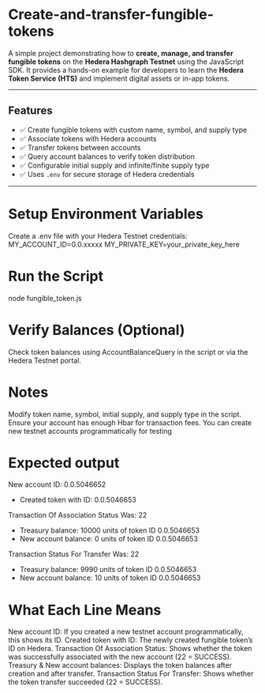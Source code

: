 # Create-and-transfer-fungible-tokens

A simple project demonstrating how to **create, manage, and transfer fungible tokens** on the **Hedera Hashgraph Testnet** using the JavaScript SDK. It provides a hands-on example for developers to learn the **Hedera Token Service (HTS)** and implement digital assets or in-app tokens.

---

## **Features**

- ✅ Create fungible tokens with custom name, symbol, and supply type  
- ✅ Associate tokens with Hedera accounts  
- ✅ Transfer tokens between accounts  
- ✅ Query account balances to verify token distribution  
- ✅ Configurable initial supply and infinite/finite supply type  
- ✅ Uses `.env` for secure storage of Hedera credentials  

---
# Setup Environment Variables
Create a .env file with your Hedera Testnet credentials:
MY_ACCOUNT_ID=0.0.xxxxx
MY_PRIVATE_KEY=your_private_key_here

# Run the Script
node fungible_token.js

# Verify Balances (Optional)
Check token balances using AccountBalanceQuery in the script or via the Hedera Testnet portal.

# Notes
Modify token name, symbol, initial supply, and supply type in the script.
Ensure your account has enough Hbar for transaction fees.
You can create new testnet accounts programmatically for testing

# Expected output
New account ID: 0.0.5046652
- Created token with ID: 0.0.5046653

Transaction Of Association Status Was: 22
- Treasury balance: 10000 units of token ID 0.0.5046653
- New account balance: 0 units of token ID 0.0.5046653

Transaction Status For Transfer Was: 22
- Treasury balance: 9990 units of token ID 0.0.5046653
- New account balance: 10 units of token ID 0.0.5046653
 # What Each Line Means
New account ID:
If you created a new testnet account programmatically, this shows its ID.
Created token with ID:
The newly created fungible token’s ID on Hedera.
Transaction Of Association Status:
Shows whether the token was successfully associated with the new account (22 = SUCCESS).
Treasury & New account balances:
Displays the token balances after creation and after transfer.
Transaction Status For Transfer:
Shows whether the token transfer succeeded (22 = SUCCESS).
